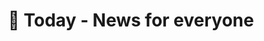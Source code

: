 ---
title: "📰 Today - News for everyone"
snippet: "A news app that is accessible to everyone, with a focus on the visually impaired."
isDraft: false
image: {
    src: "/src/assets/today/cover.png",
    alt: "Screenshots of Today news' website",
}
category: "Open Source"
isFeatured: true
tags: [Gsap, React, TypeScript, Tailwind]
liveUrl: "https://today-news.pages.dev/"
repoUrl: "https://github.com/thekayshawn/today-news"
releaseDate: "2022-04-01 01:00"
---